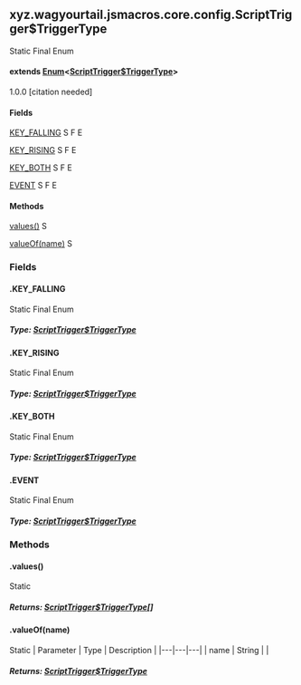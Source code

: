 

xyz.wagyourtail.jsmacros.core.config.ScriptTrigger$TriggerType
--------------------------------------------------------------

Static
Final
Enum
#### extends [Enum](https://docs.oracle.com/javase/8/docs/api/index.html?java/lang/Enum.html)<[ScriptTrigger$TriggerType](#)>

1.0.0 [citation needed]

#### Fields

[KEY\_FALLING](#KEY_FALLING)
S
F
E


[KEY\_RISING](#KEY_RISING)
S
F
E


[KEY\_BOTH](#KEY_BOTH)
S
F
E


[EVENT](#EVENT)
S
F
E



#### Methods

[values()](#values-)
S


[valueOf(name)](#valueOf-String-)
S



### Fields

#### .KEY\_FALLING

Static
Final
Enum

##### Type: [ScriptTrigger$TriggerType](#)



#### .KEY\_RISING

Static
Final
Enum

##### Type: [ScriptTrigger$TriggerType](#)



#### .KEY\_BOTH

Static
Final
Enum

##### Type: [ScriptTrigger$TriggerType](#)



#### .EVENT

Static
Final
Enum

##### Type: [ScriptTrigger$TriggerType](#)



### Methods

#### .values()

Static

##### Returns: [ScriptTrigger$TriggerType](#)[]



#### .valueOf(name)

Static
| Parameter | Type | Description |
|---|---|---|
| name | String |  |

##### Returns: [ScriptTrigger$TriggerType](#)




